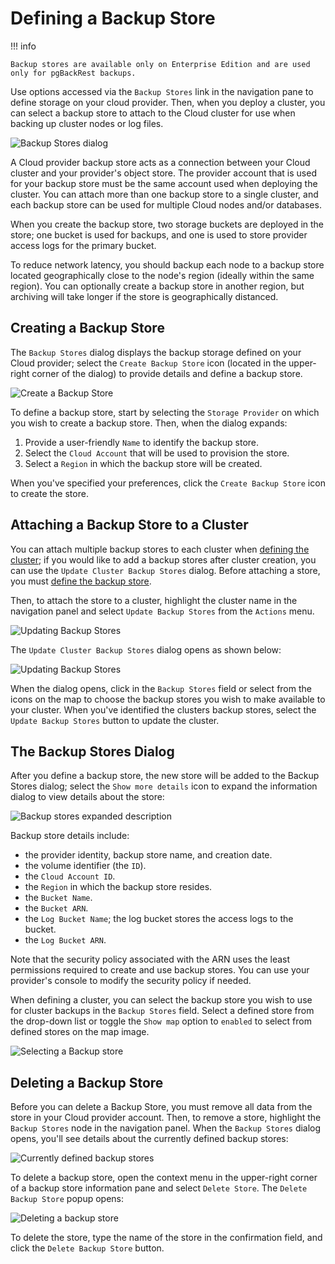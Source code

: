 # Defining a Backup Store

!!! info

    Backup stores are available only on Enterprise Edition and are used only for pgBackRest backups.

Use options accessed via the `Backup Stores` link in the navigation pane to define storage on your cloud provider. Then, when you deploy a cluster, you can select a backup store to attach to the Cloud cluster for use when backing up cluster nodes or log files.

![Backup Stores dialog](../images/backup_stores_dialog.png)

A Cloud provider backup store acts as a connection between your Cloud cluster and your provider's object store. The provider account that is used for your backup store must be the same account used when deploying the cluster. You can attach more than one backup store to a single cluster, and each backup store can be used for multiple Cloud nodes and/or databases.

When you create the backup store, two storage buckets are deployed in the store; one bucket is used for backups, and one is used to store provider access logs for the primary bucket.

To reduce network latency, you should backup each node to a backup store located geographically close to the node's region (ideally within the same region). You can optionally create a backup store in another region, but archiving will take longer if the store is geographically distanced.


## Creating a Backup Store

The `Backup Stores` dialog displays the backup storage defined on your Cloud provider; select the `Create Backup Store` icon (located in the upper-right corner of the dialog) to provide details and define a backup store.

![Create a Backup Store](../images/backup_store_create.png)

To define a backup store, start by selecting the `Storage Provider` on which you wish to create a backup store. Then, when the dialog expands:

1. Provide a user-friendly `Name` to identify the backup store.
2. Select the `Cloud Account` that will be used to provision the store.
3. Select a `Region` in which the backup store will be created.

When you've specified your preferences, click the `Create Backup Store` icon to create the store.


## Attaching a Backup Store to a Cluster

You can attach multiple backup stores to each cluster when [defining the cluster](../cluster/create_cluster.md#creating-a-cluster); if you would like to add a backup stores after cluster creation, you can use the `Update Cluster Backup Stores` dialog.  Before attaching a store, you must [define the backup store](#defining-a-backup-store).

Then, to attach the store to a cluster, highlight the cluster name in the navigation panel and select `Update Backup Stores` from the `Actions` menu.  

![Updating Backup Stores](../images/action_update_backup.png)

The `Update Cluster Backup Stores` dialog opens as shown below:

![Updating Backup Stores](../images/update_cluster_backup_stores.png)

When the dialog opens, click in the `Backup Stores` field or select from the icons on the map to choose the backup stores you wish to make available to your cluster.  When you've identified the clusters backup stores, select the `Update Backup Stores` button to update the cluster. 


## The Backup Stores Dialog

After you define a backup store, the new store will be added to the Backup Stores dialog; select the `Show more details` icon to expand the information dialog to view details about the store:

![Backup stores expanded description](../images/backup_store_expanded.png)

Backup store details include:

* the provider identity, backup store name, and creation date.
* the volume identifier (the `ID`).
* the `Cloud Account ID`. 
* the `Region` in which the backup store resides.
* the `Bucket Name`.
* the `Bucket ARN`. 
* the `Log Bucket Name`; the log bucket stores the access logs to the bucket.
* the `Log Bucket ARN`.

Note that the security policy associated with the ARN uses the least permissions required to create and use backup stores.  You can use your provider's console to modify the security policy if needed.

When defining a cluster, you can select the backup store you wish to use for cluster backups in the `Backup Stores` field. Select a defined store from the drop-down list or toggle the `Show map` option to `enabled` to select from defined stores on the map image.

![Selecting a Backup store](../images/backup_store_selection.png)


## Deleting a Backup Store

Before you can delete a Backup Store, you must remove all data from the store in your Cloud provider account.  Then, to remove a store, highlight the `Backup Stores` node in the navigation panel.  When the `Backup Stores` dialog opens, you'll see details about the currently defined backup stores:

![Currently defined backup stores](../images/backup_stores.png)

To delete a backup store, open the context menu in the upper-right corner of a backup store information pane and select `Delete Store`.  The `Delete Backup Store` popup opens:

![Deleting a backup store](../images/delete_backup_store.png)

To delete the store, type the name of the store in the confirmation field, and click the `Delete Backup Store` button.